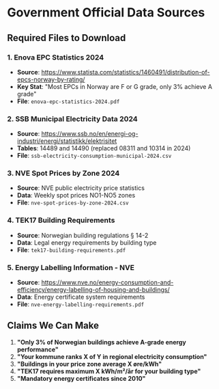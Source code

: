 # Government Official Data Sources

## Required Files to Download

### 1. Enova EPC Statistics 2024
- **Source**: https://www.statista.com/statistics/1460491/distribution-of-epcs-norway-by-rating/
- **Key Stat**: "Most EPCs in Norway are F or G grade, only 3% achieve A grade"
- **File**: `enova-epc-statistics-2024.pdf`

### 2. SSB Municipal Electricity Data 2024
- **Source**: https://www.ssb.no/en/energi-og-industri/energi/statistikk/elektrisitet
- **Tables**: 14489 and 14490 (replaced 08311 and 10314 in 2024)
- **File**: `ssb-electricity-consumption-municipal-2024.csv`

### 3. NVE Spot Prices by Zone 2024
- **Source**: NVE public electricity price statistics
- **Data**: Weekly spot prices NO1-NO5 zones
- **File**: `nve-spot-prices-by-zone-2024.csv`

### 4. TEK17 Building Requirements
- **Source**: Norwegian building regulations § 14-2
- **Data**: Legal energy requirements by building type
- **File**: `tek17-building-requirements.pdf`

### 5. Energy Labelling Information - NVE
- **Source**: https://www.nve.no/energy-consumption-and-efficiency/energy-labelling-of-housing-and-buildings/
- **Data**: Energy certificate system requirements
- **File**: `nve-energy-labelling-requirements.pdf`

## Claims We Can Make

1. **"Only 3% of Norwegian buildings achieve A-grade energy performance"**
2. **"Your kommune ranks X of Y in regional electricity consumption"**
3. **"Buildings in your price zone average X øre/kWh"**
4. **"TEK17 requires maximum X kWh/m²/år for your building type"**
5. **"Mandatory energy certificates since 2010"**
